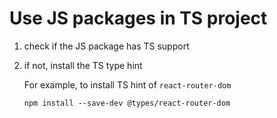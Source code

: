 # Use JS packages in TS project 

1. check if the JS package has TS support

2. if not, install the TS type hint

    For example, to install TS hint of `react-router-dom`
    ```command
    npm install --save-dev @types/react-router-dom
    ```